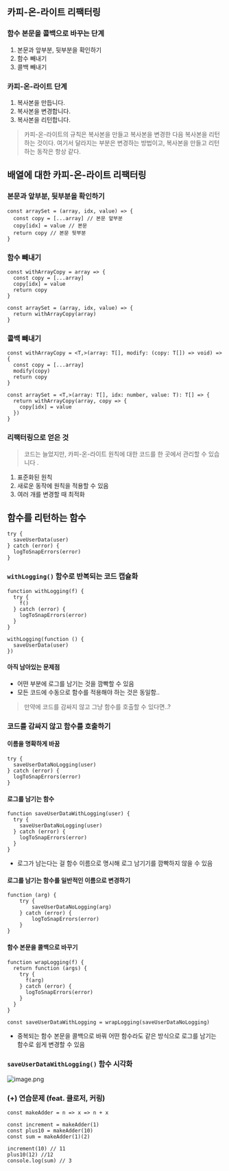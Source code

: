 ## 카피-온-라이트 리팩터링

### 함수 본문을 콜백으로 바꾸는 단계

1. 본문과 앞부분, 뒷부분을 확인하기
2. 함수 빼내기
3. 콜백 빼내기

### 카피-온-라이트 단계

1. 복사본을 만듭니다.
2. 복사본을 변경합니다.
3. 복사본을 리턴합니다.

> 카피-온-라이트의 규칙은 복사본을 만들고 복사본을 변경한 다음 복사본을 리턴하는 것이다.
> 여기서 달라지는 부분은 변경하는 방법이고, 복사본을 만들고 리턴하는 동작은 항상 같다.

## 배열에 대한 카피-온-라이트 리팩터링

### 본문과 앞부분, 뒷부분을 확인하기

```tsx
const arraySet = (array, idx, value) => {
  const copy = [...array] // 본문 앞부분
  copy[idx] = value // 본문
  return copy // 본문 뒷부분
}
```

### 함수 빼내기

```tsx
const withArrayCopy = array => {
  const copy = [...array]
  copy[idx] = value
  return copy
}

const arraySet = (array, idx, value) => {
  return withArrayCopy(array)
}
```

### 콜백 빼내기

```tsx
const withArrayCopy = <T,>(array: T[], modify: (copy: T[]) => void) => {
  const copy = [...array]
  modify(copy)
  return copy
}

const arraySet = <T,>(array: T[], idx: number, value: T): T[] => {
  return withArrayCopy(array, copy => {
    copy[idx] = value
  })
}
```

### **리팩터링으로 얻은 것**

> 코드는 늘었지만, 카피-온-라이트 원칙에 대한 코드를 한 곳에서 관리할 수 있습니다 .

1. 표준화된 원칙
2. 새로운 동작에 원칙을 적용할 수 있음
3. 여러 개를 변경할 때 최적화

## 함수를 리턴하는 함수

```tsx
try {
  saveUserData(user)
} catch (error) {
  logToSnapErrors(error)
}
```

### `withLogging()` 함수로 반복되는 코드 캡슐화

```tsx
function withLogging(f) {
  try {
    f()
  } catch (error) {
    logToSnapErrors(error)
  }
}

withLogging(function () {
  saveUserData(user)
})
```

#### 아직 남아있는 문제점

- 어떤 부분에 로그를 남기는 것을 깜빡할 수 있음
- 모든 코드에 수동으로 함수를 적용해야 하는 것은 동일함..

> 만약에 코드를 감싸지 않고 그냥 함수를 호출할 수 있다면..?

### 코드를 감싸지 않고 함수를 호출하기

#### 이름을 명확하게 바꿈

```tsx
try {
  saveUserDataNoLogging(user)
} catch (error) {
  logToSnapErrors(error)
}
```

#### 로그를 남기는 함수

```tsx
function saveUserDataWithLogging(user) {
  try {
    saveUserDataNoLogging(user)
  } catch (error) {
    logToSnapErrors(error)
  }
}
```

- 로그가 남는다는 걸 함수 이름으로 명시해 로그 남기기를 깜빡하지 않을 수 있음

#### 로그를 남기는 함수를 일반적인 이름으로 변경하기

```tsx
function (arg) {
	try {
		saveUserDataNoLogging(arg)
	} catch (error) {
		logToSnapErrors(error)
	}
}
```

#### 함수 본문을 콜백으로 바꾸기

```tsx
function wrapLogging(f) {
  return function (args) {
    try {
      f(arg)
    } catch (error) {
      logToSnapErrors(error)
    }
  }
}

const saveUserDataWithLogging = wrapLogging(saveUserDataNoLogging)
```

- 중복되는 함수 본문을 콜백으로 바꿔 어떤 함수라도 같은 방식으로 로그를 남기는 함수로 쉽게 변경할 수 있음

### `saveUserDataWithLogging()` 함수 시각화

![image.png](https://drek4537l1klr.cloudfront.net/normand/Figures/f0283-02.jpg)

### (+) 연습문제 (feat. 클로저, 커링)

```tsx
const makeAdder = n => x => n + x

const increment = makeAdder(1)
const plus10 = makeAdder(10)
const sum = makeAdder(1)(2)

increment(10) // 11
plus10(12) //12
console.log(sum) // 3
```
